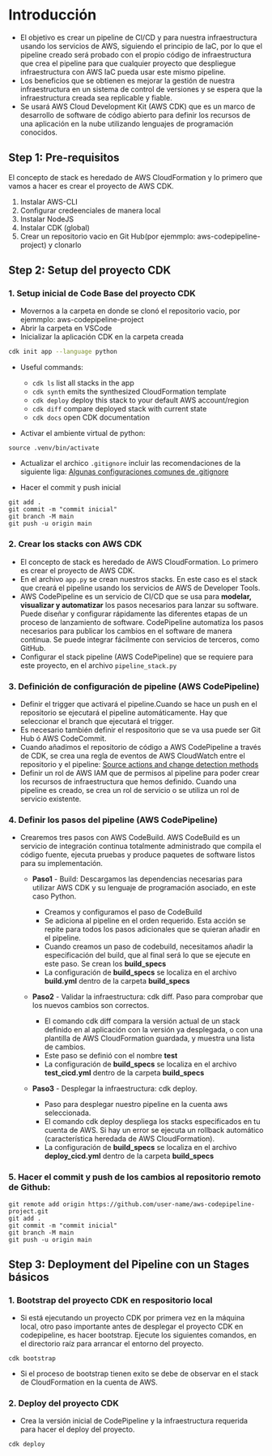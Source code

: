 # Introducción
- El objetivo es crear un pipeline de CI/CD y para nuestra infraestructura usando los servicios de AWS, siguiendo el principio de IaC, por lo que el pipeline creado será probado con el propio código de infraestructura que crea el pipeline para que cualquier proyecto que despliegue infraestructura con AWS IaC pueda usar este mismo pipeline.
- Los beneficios que se obtienen es mejorar la gestión de nuestra infraestructura en un sistema de control de versiones y se espera que la infraestructura creada sea replicable y fiable.
- Se usará AWS Cloud Development Kit (AWS CDK) que es un marco de desarrollo de software de código abierto para definir los recursos de una aplicación en la nube utilizando lenguajes de programación conocidos.

## Step 1: Pre-requisitos
El concepto de stack es heredado de AWS CloudFormation y lo primero que vamos a hacer es crear el proyecto de AWS CDK.

1. Instalar AWS-CLI
1. Configurar credeenciales de manera local
1. Instalar NodeJS
1. Instalar CDK (global)
1. Crear un repositorio vacio en Git Hub(por ejemmplo: aws-codepipeline-project) y clonarlo

## Step 2: Setup del proyecto CDK
### 1. Setup inicial de Code Base del proyecto CDK
- Movernos a la carpeta en donde se clonó el repositorio vacio, por ejemmplo: aws-codepipeline-project
- Abrir la carpeta en VSCode
- Inicializar la aplicación CDK en la carpeta creada
```bash
cdk init app --language python
``` 
- Useful commands:
    * `cdk ls`          list all stacks in the app
    * `cdk synth`       emits the synthesized CloudFormation template
    * `cdk deploy`      deploy this stack to your default AWS account/region
    * `cdk diff`        compare deployed stack with current state
    * `cdk docs`        open CDK documentation

- Activar el ambiente virtual de python:
```console
source .venv/bin/activate
```
- Actualizar el archico `.gitignore` incluir las recomendaciones de la siguiente liga:
[Algunas configuraciones comunes de .gitignore](https://gist.github.com/octocat/9257657)

- Hacer el commit y push inicial
```console
git add .
git commit -m "commit inicial"
git branch -M main
git push -u origin main
```

### 2. Crear los stacks con AWS CDK
- El concepto de stack es heredado de AWS CloudFormation. Lo primero es crear el proyecto de AWS CDK.
- En el archivo `app.py` se crean nuestros stacks. En este caso es el stack que creará el pipeline usando los servicios de AWS de Developer Tools.
- AWS CodePipeline es un servicio de CI/CD que se usa para **modelar, visualizar y automatizar** los pasos necesarios para lanzar su software. Puede diseñar y configurar rápidamente las diferentes etapas de un proceso de lanzamiento de software. CodePipeline automatiza los pasos necesarios para publicar los cambios en el software de manera continua. Se puede integrar fácilmente con servicios de terceros, como GitHub.
- Configurar el stack pipeline (AWS CodePipeline) que se requiere para este proyecto, en el archivo `pipeline_stack.py`

### 3. Definición de configuración de pipeline (AWS CodePipeline)
- Definir el trigger que activará el pipeline.Cuando se hace un push en el repositorio se ejecutará el pipeline automáticamente. Hay que seleccionar el branch que ejecutará el trigger.
- Es necesario también definir el respositorio que se va usa puede ser Git Hub ó AWS CodeCommit.
- Cuando añadimos el repositorio de código a AWS CodePipeline a través de CDK, se crea una regla de eventos de AWS CloudWatch entre el repositorio y el pipeline:
[Source actions and change detection methods](https://docs.aws.amazon.com/codepipeline/latest/userguide/pipelines-about-starting.html#change-detection-methods)
- Definir un rol de AWS IAM que de permisos al pipeline para poder crear los recursos de infraestructura que hemos definido. Cuando una pipeline es creado, se crea un rol de servicio o se utiliza un rol de servicio existente.

### 4. Definir los pasos del pipeline (AWS CodePipeline)
- Crearemos tres pasos con AWS CodeBuild. AWS CodeBuild es un servicio de integración continua totalmente administrado que compila el código fuente, ejecuta pruebas y produce paquetes de software listos para su implementación. 

    - **Paso1** - Build: Descargamos las dependencias necesarias para utilizar AWS CDK y su lenguaje de programación asociado, en este caso Python.
        - Creamos y configuramos el paso de CodeBuild
        - Se adiciona al pipeline en el orden requerido. Esta acción se repite para todos los pasos adicionales que se quieran añadir en el pipeline.
        - Cuando creamos un paso de codebuild, necesitamos añadir la especificación del build, que al final será lo que se ejecute en este paso. Se crean los **build_specs**
        - La configuración de **build_specs** se localiza en el archivo **build.yml** dentro de la carpeta **build_specs**
    
    - **Paso2** - Validar la infraestructura: cdk diff. Paso para comprobar que los nuevos cambios son correctos.
        - El comando cdk diff compara la versión actual de un stack definido en al aplicación con la versión ya desplegada, o con una plantilla de AWS CloudFormation guardada, y muestra una lista de cambios.
        -  Este paso se definió con el nombre **test**
        - La configuración de **build_specs** se localiza en el archivo **test_cicd.yml** dentro de la carpeta **build_specs**

    - **Paso3** - Desplegar la infraestructura: cdk deploy. 
        - Paso para desplegar nuestro pipeline en la cuenta aws seleccionada.
        - El comando cdk deploy despliega los stacks especificados en tu cuenta de AWS. Si hay un error se ejecuta un rollback automático (característica heredada de AWS CloudFormation).
        - La configuración de **build_specs** se localiza en el archivo **deploy_cicd.yml** dentro de la carpeta **build_specs**

### 5. Hacer el commit y push de los cambios al repositorio remoto de Github:
```console
git remote add origin https://github.com/user-name/aws-codepipeline-project.git
git add .
git commit -m "commit inicial"
git branch -M main
git push -u origin main
```

## Step 3: Deployment del Pipeline con un Stages básicos
### 1. Bootstrap del proyecto CDK en respositorio local
- Si está ejecutando un proyecto CDK por primera vez en la máquina local, otro paso importante antes de desplegar el proyecto CDK en codepipeline, es hacer bootstrap. Ejecute los siguientes comandos, en el directorio raíz para arrancar el entorno del proyecto.
```console
cdk bootstrap
```
- Si el proceso de bootstrap tienen exito se debe de observar en el stack de CloudFormation en la cuenta de AWS.
### 2. Deploy del proyecto CDK
- Crea la versión inicial de CodePipeline y la infraestructura requerida para hacer el deploy del proyecto.
```console
cdk deploy
```

